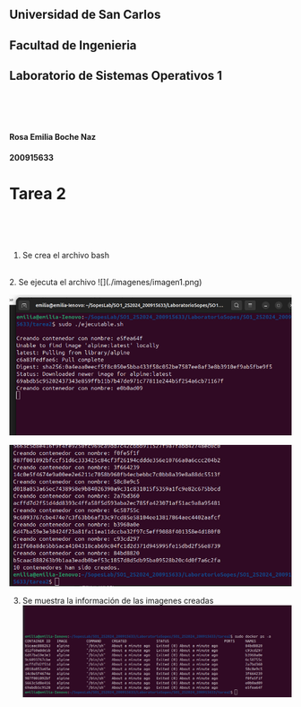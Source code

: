 ## Universidad de San Carlos
## Facultad de Ingenieria
## Laboratorio de Sistemas Operativos 1

<br>
<br><br>

#### Rosa Emilia Boche Naz
#### 200915633

# Tarea 2

<br>
<br>
<br>

1. Se crea el archivo bash
<br>
2. Se ejecuta el archivo 
![](./imagenes/imagen1.png)


![](./imagenes/imagen2.png)

![](./imagenes/imagen3.png)

3. Se muestra la información de las imagenes creadas
![](./imagenes/imagen4.png)

